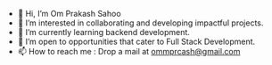 - 👋 Hi, I’m Om Prakash Sahoo
- 👀 I’m interested in collaborating and developing impactful projects.
- 🌱 I’m currently learning backend development.
- 💞️ I’m open to opportunities that cater to Full Stack Development.
- 📫 How to reach me : Drop a mail at ommprcash@gmail.com

<!---
OmPrakashSahoo-05/OmPrakashSahoo-05 is a ✨ special ✨ repository because its `README.md` (this file) appears on your GitHub profile.
You can click the Preview link to take a look at your changes.
--->
